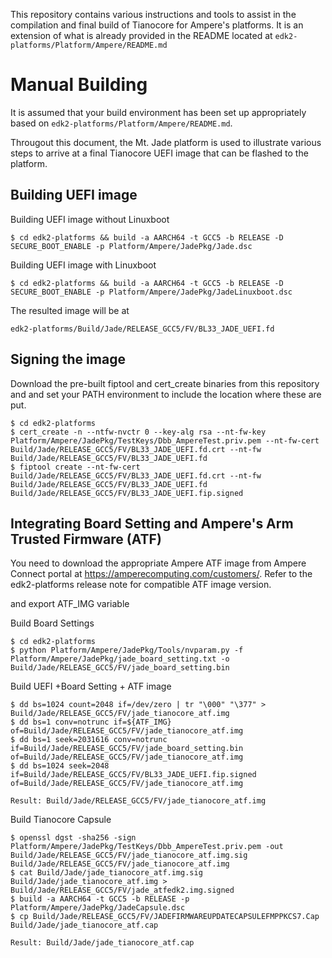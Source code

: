 This repository contains various instructions and tools to assist in the 
compilation and final build of Tianocore for Ampere's platforms. It is
an extension of what is already provided in the README located at
`edk2-platforms/Platform/Ampere/README.md`

# Manual Building

It is assumed that your build environment has been set up appropriately
based on `edk2-platforms/Platform/Ampere/README.md`.

Througout this document, the Mt. Jade platform is used to illustrate
various steps to arrive at a final Tianocore UEFI image that can be 
flashed to the platform.

## Building UEFI image

Building UEFI image without Linuxboot

```
$ cd edk2-platforms && build -a AARCH64 -t GCC5 -b RELEASE -D SECURE_BOOT_ENABLE -p Platform/Ampere/JadePkg/Jade.dsc

```

Building UEFI image with Linuxboot

```
$ cd edk2-platforms && build -a AARCH64 -t GCC5 -b RELEASE -D SECURE_BOOT_ENABLE -p Platform/Ampere/JadePkg/JadeLinuxboot.dsc

```

The resulted image will be at 

`edk2-platforms/Build/Jade/RELEASE_GCC5/FV/BL33_JADE_UEFI.fd`

## Signing the image

Download the pre-built fiptool and cert_create binaries from this repository
and and set your PATH environment to include the location where these are
put.

```
$ cd edk2-platforms
$ cert_create -n --ntfw-nvctr 0 --key-alg rsa --nt-fw-key Platform/Ampere/JadePkg/TestKeys/Dbb_AmpereTest.priv.pem --nt-fw-cert Build/Jade/RELEASE_GCC5/FV/BL33_JADE_UEFI.fd.crt --nt-fw Build/Jade/RELEASE_GCC5/FV/BL33_JADE_UEFI.fd
$ fiptool create --nt-fw-cert Build/Jade/RELEASE_GCC5/FV/BL33_JADE_UEFI.fd.crt --nt-fw Build/Jade/RELEASE_GCC5/FV/BL33_JADE_UEFI.fd Build/Jade/RELEASE_GCC5/FV/BL33_JADE_UEFI.fip.signed
```

## Integrating Board Setting and Ampere's Arm Trusted Firmware (ATF)

You need to download the appropriate Ampere ATF image from Ampere Connect portal at https://amperecomputing.com/customers/. Refer to the edk2-platforms release note for compatible ATF image version.

and export ATF_IMG variable

Build Board Settings

```
$ cd edk2-platforms
$ python Platform/Ampere/JadePkg/Tools/nvparam.py -f Platform/Ampere/JadePkg/jade_board_setting.txt -o Build/Jade/RELEASE_GCC5/FV/jade_board_setting.bin

```

Build UEFI +Board Setting + ATF image

```
$ dd bs=1024 count=2048 if=/dev/zero | tr "\000" "\377" > Build/Jade/RELEASE_GCC5/FV/jade_tianocore_atf.img
$ dd bs=1 conv=notrunc if=${ATF_IMG} of=Build/Jade/RELEASE_GCC5/FV/jade_tianocore_atf.img
$ dd bs=1 seek=2031616 conv=notrunc if=Build/Jade/RELEASE_GCC5/FV/jade_board_setting.bin of=Build/Jade/RELEASE_GCC5/FV/jade_tianocore_atf.img
$ dd bs=1024 seek=2048 if=Build/Jade/RELEASE_GCC5/FV/BL33_JADE_UEFI.fip.signed of=Build/Jade/RELEASE_GCC5/FV/jade_tianocore_atf.img

Result: Build/Jade/RELEASE_GCC5/FV/jade_tianocore_atf.img

```
Build Tianocore Capsule

```
$ openssl dgst -sha256 -sign Platform/Ampere/JadePkg/TestKeys/Dbb_AmpereTest.priv.pem -out Build/Jade/RELEASE_GCC5/FV/jade_tianocore_atf.img.sig Build/Jade/RELEASE_GCC5/FV/jade_tianocore_atf.img
$ cat Build/Jade/jade_tianocore_atf.img.sig Build/Jade/jade_tianocore_atf.img > Build/Jade/RELEASE_GCC5/FV/jade_atfedk2.img.signed
$ build -a AARCH64 -t GCC5 -b RELEASE -p Platform/Ampere/JadePkg/JadeCapsule.dsc
$ cp Build/Jade/RELEASE_GCC5/FV/JADEFIRMWAREUPDATECAPSULEFMPPKCS7.Cap Build/Jade/jade_tianocore_atf.cap

Result: Build/Jade/jade_tianocore_atf.cap
```
